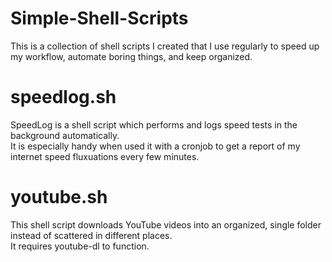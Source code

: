 # Simple-Shell-Scripts

This is a collection of shell scripts I created that I use regularly to speed up my workflow, automate boring things, and keep organized.  

# speedlog.sh
SpeedLog is a shell script which performs and logs speed tests in the background automatically.  
It is especially handy when used it with a cronjob to get a report of my internet speed fluxuations every few minutes.  

# youtube.sh  
This shell script downloads YouTube videos into an organized, single folder instead of scattered in different places.  
It requires youtube-dl to function.  

